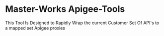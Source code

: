# Master-Works Apigee-Tools
This Tool Is Designed to Rapidly Wrap the current Customer Set Of API's to a mapped set Apigee proxies 